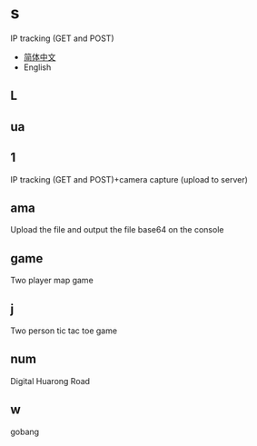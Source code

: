 # s
IP tracking (GET and POST)
- [简体中文](./README_zh.md)
- English
## L
## ua
## 1
IP tracking (GET and POST)+camera capture (upload to server)
## ama
Upload the file and output the file base64 on the console
## game
Two player map game
## j
Two person tic tac toe game
## num
Digital Huarong Road
## w
gobang